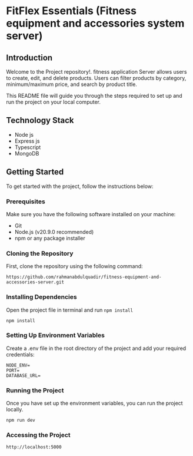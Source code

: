 <!-- # FitFlex Essentials (Fitness equipment and accessories system) 

## Live link:


## Table of Contents

- [Project Overview](#project-overview)
- [Features](#features)
- [Technologies Used](#technologies-used)
- [Setup and Installation](#setup-and-installation)
- [API Endpoints](#api-endpoints)

## Project Overview

**FitFlex Essentials (Fitness equipment and accessories system)** is a backend application designed to [insert brief description of the project's purpose]. It leverages modern web development technologies to provide a robust, scalable, and maintainable codebase.

## Features


- **CRUD Operations**: Comprehensive Create, Read, Update, Delete functionality for [your resources].
- **Data Validation**: Server-side validation to ensure data integrity.
- **Type Safety**: Using TypeScript for type-safe code.
- **Database Integration**: MongoDB integration with Mongoose.

## Technologies Used

- **Node.js**: JavaScript runtime built on Chrome's V8 JavaScript engine.
- **Express.js**: Fast, unopinianated, minimalist web framework for Node.js.
- **Mongoose**: Elegant MongoDB object modeling for Node.js.
- **TypeScript**: Typed superset of JavaScript that compiles to plain JavaScript.
- **npm**: Node package manager for managing dependencies.

## Setup and Installation

Follow these steps to set up and run the project locally.

### Installation

1. Clone the repository:

   ```https://github.com/ronyislam502/fitness-equi-server.git
   ```

2. Install dependencies:

   ```sh
   npm install
   ```

3. Create a `.env` file in the root directory and add the following environment variables:
   ```
   NODE_ENV=
   PORT=
   DATABASE_URL=
 
   ```
 -->





# FitFlex Essentials (Fitness equipment and accessories system server) 

## Introduction

Welcome to the Project repository!.
fitness application Server allows users to create, edit, and delete products. Users can filter products by category, minimum/maximum price, and search by product title.

This README file will guide you through the steps required to set up and run the project on your local computer.

## Technology Stack

- Node js
- Express js
- Typescript
- MongoDB

## Getting Started

To get started with the project, follow the instructions below:

### Prerequisites

Make sure you have the following software installed on your machine:

- Git
- Node.js (v20.9.0 recommended)
- npm or any package installer

### Cloning the Repository

First, clone the repository using the following command:

```
https://github.com/rahmanabdulquadir/fitness-equipment-and-accessories-server.git

```

### Installing Dependencies

Open the project file in terminal and run `npm install`

```
npm install

```

### Setting Up Environment Variables

Create a .env file in the root directory of the project and add your required credentials:

```
NODE_ENV=
PORT= 
DATABASE_URL=

```

### Running the Project

Once you have set up the environment variables, you can run the project locally.

```
npm run dev

```

### Accessing the Project

```
http://localhost:5000
```








